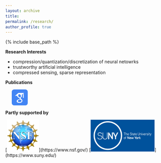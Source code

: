 ```yaml
---
layout: archive
title: 
permalink: /research/
author_profile: true
---
```

{% include base_path %}

**Research Interests**
 - compression/quantization/discretization of neural netowrks
 - trustworthy artificial intelligence
 - compressed sensing, sparse representation

**Publications** 

&nbsp;&nbsp;&nbsp;&nbsp; [<img align="center" src= "/images/Scholar-icon.png" height="50" width = "50">](https://scholar.google.com/citations?user=PY1Cb7MAAAAJ&hl=en)

**Partly supported by**
<p float="left">
[<img src="/images/NSF-logo.png" height="100" width = "100">](https://www.nsf.gov/)
[<img src="/images/SUNY-logo.jpeg" height="100" width = "200">](https://www.suny.edu/)
 <!---
<img src="/images/IBM-Logo.jpeg" height="100" width = "150"/> 
-->
</p>


